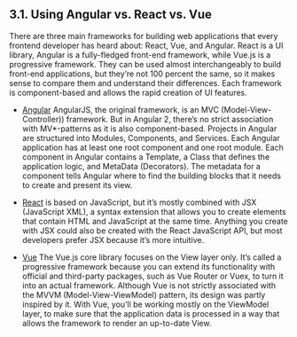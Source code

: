 ## 3.1. Using Angular vs. React vs. Vue

There are three main frameworks for building web applications that every frontend developer has heard about: React, Vue, and Angular.
React is a UI library, Angular is a fully-fledged front-end framework, while Vue.js is a progressive framework.
They can be used almost interchangeably to build front-end applications, but they’re not 100 percent the same, so it makes sense to compare them and understand their differences.
Each framework is component-based and allows the rapid creation of UI features.

* [Angular](https://github.com/ro-msg-angular-training/resources) AngularJS, the original framework, is an MVC (Model-View-Controller)) framework. But in Angular 2, there’s no strict association with MV*-patterns as it is also component-based.
Projects in Angular are structured into Modules, Components, and Services. Each Angular application has at least one root component and one root module. Each component in Angular contains a Template, a Class that defines the application logic, and MetaData (Decorators). The metadata for a component tells Angular where to find the building blocks that it needs to create and present its view.

* [React](https://github.com/ro-msg-react-training/resources) is based on JavaScript, but it’s mostly combined with JSX (JavaScript XML), a syntax extension that allows you to create elements that contain HTML and JavaScript at the same time.
Anything you create with JSX could also be created with the React JavaScript API, but most developers prefer JSX because it’s more intuitive.

* [Vue](https://vuejs.org/guide/introduction.html) The Vue.js core library focuses on the View layer only. It’s called a progressive framework because you can extend its functionality with official and third-party packages, such as Vue Router or Vuex, to turn it into an actual framework.
Although Vue is not strictly associated with the MVVM (Model-View-ViewModel) pattern, its design was partly inspired by it. With Vue, you’ll be working mostly on the ViewModel layer, to make sure that the application data is processed in a way that allows the framework to render an up-to-date View.
